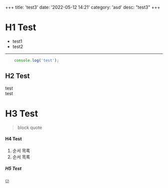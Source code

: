 +++
title: 'test3'
date: '2022-05-12 14:21'
category: 'asd'
desc: "test3"
+++

# H1 Test
- test1
- test2

---

```js
    console.log('test');
```  

## H2 Test

test  
test

# H3 Test
> block quote

#### H4 Test
1. 순서 목록
2. 순서 목록

##### H5 Test
&#9745; 
